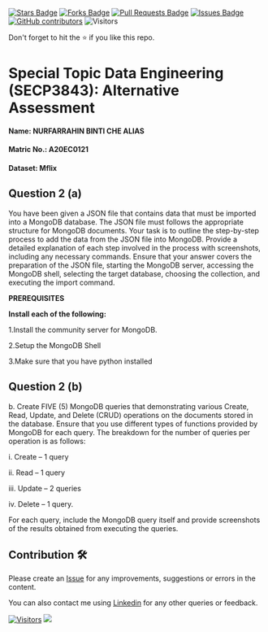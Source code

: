 <a href="https://github.com/drshahizan/SECP3843/stargazers"><img src="https://img.shields.io/github/stars/drshahizan/SECP3843" alt="Stars Badge"/></a>
<a href="https://github.com/drshahizan/SECP3843/network/members"><img src="https://img.shields.io/github/forks/drshahizan/SECP3843" alt="Forks Badge"/></a>
<a href="https://github.com/drshahizan/SECP3843/pulls"><img src="https://img.shields.io/github/issues-pr/drshahizan/SECP3843" alt="Pull Requests Badge"/></a>
<a href="https://github.com/drshahizan/SECP3843/issues"><img src="https://img.shields.io/github/issues/drshahizan/SECP3843" alt="Issues Badge"/></a>
<a href="https://github.com/drshahizan/SECP3843/graphs/contributors"><img alt="GitHub contributors" src="https://img.shields.io/github/contributors/drshahizan/SECP3843?color=2b9348"></a>
![Visitors](https://api.visitorbadge.io/api/visitors?path=https%3A%2F%2Fgithub.com%2Fdrshahizan%2FSECP3843&labelColor=%23d9e3f0&countColor=%23697689&style=flat)


Don't forget to hit the :star: if you like this repo.

# Special Topic Data Engineering (SECP3843): Alternative Assessment

#### Name: NURFARRAHIN BINTI CHE ALIAS
#### Matric No.: A20EC0121
#### Dataset: Mflix

## Question 2 (a)
You have been given a JSON file that contains data that must be imported into a MongoDB database. The JSON file must follows the appropriate structure for MongoDB documents. Your task is to outline the step-by-step process to add the data from the JSON file into MongoDB. Provide a detailed explanation of each step involved in the process with screenshots, including any necessary commands. Ensure that your answer covers the preparation of the JSON file, starting the MongoDB server, accessing the MongoDB shell, selecting the target database, choosing the collection, and executing the import command.

**PREREQUISITES**

**Install each of the following:**

1.Install the community server for MongoDB.

2.Setup the MongoDB Shell

3.Make sure that you have python installed


## Question 2 (b)
b.	Create FIVE (5) MongoDB queries that demonstrating various Create, Read, Update, and Delete (CRUD) operations on the documents stored in the database. Ensure that you use different types of functions provided by MongoDB for each query. The breakdown for the number of queries per operation is as follows:

i.	Create – 1 query

ii.	Read – 1 query

iii.	Update – 2 queries

iv.	Delete – 1 query.


For each query, include the MongoDB query itself and provide screenshots of the results obtained from executing the queries.




## Contribution 🛠️
Please create an [Issue](https://github.com/drshahizan/special-topic-data-engineering/issues) for any improvements, suggestions or errors in the content.

You can also contact me using [Linkedin](https://www.linkedin.com/in/nurfarrahin-che-alias-26688827b/) for any other queries or feedback.

[![Visitors](https://api.visitorbadge.io/api/visitors?path=https%3A%2F%2Fgithub.com%2Fdrshahizan&labelColor=%23697689&countColor=%23555555&style=plastic)](https://visitorbadge.io/status?path=https%3A%2F%2Fgithub.com%2Fdrshahizan)
![](https://hit.yhype.me/github/profile?user_id=81284918)


